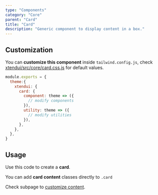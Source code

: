 ```yaml
---
type: "Components"
category: "Core"
parent: "Card"
title: "Card"
description: "Generic component to display content in a box."
---
```


## Customization

You can **customize this component** inside `tailwind.config.js`, check [xtendui/src/core/card.css.js](https://github.com/minimit/xtendui/blob/master/src/core/card.css.js) for default values.

```jsx
module.exports = {
  theme:{
    xtendui: {
      card: {
        component: theme => ({
          // modify components
        }),
        utility: theme => ({
          // modify utilities
        }),
      },
    },
  },
}
```

## Usage

Use this code to create a **card**.

<demo>
  <demovanilla src="vanilla/components/core/card/usage">
  </demovanilla>
</demo>

You can add **card content** classes directly to `.card`

<demo>
  <demovanilla src="vanilla/components/core/card/usage-block">
  </demovanilla>
</demo>

Check subpage to [customize content](/components/core/card/content).
